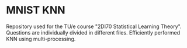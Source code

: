 # MNIST KNN
Repository used for the TU/e course "2DI70 Statistical Learning Theory". Questions are individually divided in different files. Efficiently performed KNN using multi-processing.
